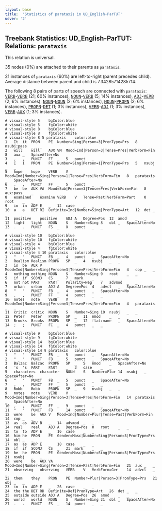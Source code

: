 ```yaml
---
layout: base
title:  'Statistics of parataxis in UD_English-ParTUT'
udver: '2'
---
```


## Treebank Statistics: UD_English-ParTUT: Relations: `parataxis`

This relation is universal.

35 nodes (0%) are attached to their parents as `parataxis`.

21 instances of `parataxis` (60%) are left-to-right (parent precedes child).
Average distance between parent and child is 7.34285714285714.

The following 8 pairs of parts of speech are connected with `parataxis`: <tt><a href="en_partut-pos-VERB.html">VERB</a></tt>-<tt><a href="en_partut-pos-VERB.html">VERB</a></tt> (21; 60% instances), <tt><a href="en_partut-pos-NOUN.html">NOUN</a></tt>-<tt><a href="en_partut-pos-VERB.html">VERB</a></tt> (5; 14% instances), <tt><a href="en_partut-pos-ADJ.html">ADJ</a></tt>-<tt><a href="en_partut-pos-VERB.html">VERB</a></tt> (2; 6% instances), <tt><a href="en_partut-pos-NOUN.html">NOUN</a></tt>-<tt><a href="en_partut-pos-NOUN.html">NOUN</a></tt> (2; 6% instances), <tt><a href="en_partut-pos-NOUN.html">NOUN</a></tt>-<tt><a href="en_partut-pos-PROPN.html">PROPN</a></tt> (2; 6% instances), <tt><a href="en_partut-pos-PROPN.html">PROPN</a></tt>-<tt><a href="en_partut-pos-DET.html">DET</a></tt> (1; 3% instances), <tt><a href="en_partut-pos-VERB.html">VERB</a></tt>-<tt><a href="en_partut-pos-ADJ.html">ADJ</a></tt> (1; 3% instances), <tt><a href="en_partut-pos-VERB.html">VERB</a></tt>-<tt><a href="en_partut-pos-AUX.html">AUX</a></tt> (1; 3% instances).


~~~ conllu
# visual-style 5	bgColor:blue
# visual-style 5	fgColor:white
# visual-style 8	bgColor:blue
# visual-style 8	fgColor:white
# visual-style 8 5 parataxis	color:blue
1	It	it	PRON	PE	Number=Sing|Person=3|PronType=Prs	8	nsubj:pass	_	_
2	will	will	AUX	VM	Mood=Ind|Person=3|Tense=Pres|VerbForm=Fin	8	aux	_	SpaceAfter=No
3	,	,	PUNCT	FF	_	5	punct	_	_
4	I	I	PRON	PE	Number=Sing|Person=1|PronType=Prs	5	nsubj	_	_
5	hope	hope	VERB	V	Mood=Ind|Number=Sing|Person=1|Tense=Pres|VerbForm=Fin	8	parataxis	_	SpaceAfter=No
6	,	,	PUNCT	FF	_	5	punct	_	_
7	be	be	AUX	VA	Mood=Sub|Person=3|Tense=Pres|VerbForm=Fin	8	aux:pass	_	_
8	examined	examine	VERB	V	Tense=Past|VerbForm=Part	0	root	_	_
9	in	in	ADP	E	_	12	case	_	_
10	a	a	DET	RI	Definite=Ind|Number=Sing|PronType=Art	12	det	_	_
11	positive	positive	ADJ	A	Degree=Pos	12	amod	_	_
12	light	light	NOUN	S	Number=Sing	8	obl	_	SpaceAfter=No
13	.	.	PUNCT	FS	_	8	punct	_	_

~~~


~~~ conllu
# visual-style 10	bgColor:blue
# visual-style 10	fgColor:white
# visual-style 4	bgColor:blue
# visual-style 4	fgColor:white
# visual-style 4 10 parataxis	color:blue
1	"	"	PUNCT	FB	_	4	punct	_	SpaceAfter=No
2	Realism	Realism	PROPN	SP	_	4	nsubj	_	_
3	is	be	AUX	V	Mood=Ind|Number=Sing|Person=3|Tense=Pres|VerbForm=Fin	4	cop	_	_
4	nothing	nothing	NOUN	S	Number=Sing	0	root	_	_
5	if	if	SCONJ	CS	_	7	mark	_	_
6	not	not	PART	PART	Polarity=Neg	7	advmod	_	_
7	urban	urban	ADJ	A	Degree=Pos	4	advcl	_	SpaceAfter=No
8	"	"	PUNCT	FB	_	4	punct	_	SpaceAfter=No
9	,	,	PUNCT	FF	_	4	punct	_	_
10	notes	note	VERB	V	Mood=Ind|Number=Sing|Person=3|Tense=Pres|VerbForm=Fin	4	parataxis	_	_
11	critic	critic	NOUN	S	Number=Sing	10	nsubj	_	_
12	Peter	Peter	PROPN	SP	_	11	nmod	_	_
13	Brooks	Brooks	PROPN	SP	_	12	flat:name	_	SpaceAfter=No
14	;	;	PUNCT	FC	_	4	punct	_	_

~~~


~~~ conllu
# visual-style 9	bgColor:blue
# visual-style 9	fgColor:white
# visual-style 14	bgColor:blue
# visual-style 14	fgColor:white
# visual-style 14 9 parataxis	color:blue
1	"	"	PUNCT	FB	_	5	punct	_	SpaceAfter=No
2	"	"	PUNCT	FB	_	5	punct	_	SpaceAfter=No
3	Balzac	Balzac	PROPN	SP	_	5	nmod	_	SpaceAfter=No
4	's	's	PART	PART	_	3	case	_	_
5	characters	character	NOUN	S	Number=Plur	14	nsubj	_	SpaceAfter=No
6	"	"	PUNCT	FB	_	5	punct	_	SpaceAfter=No
7	,	,	PUNCT	FF	_	5	punct	_	_
8	Robb	Robb	PROPN	SP	_	9	nsubj	_	_
9	notes	note	VERB	V	Mood=Ind|Number=Sing|Person=3|Tense=Pres|VerbForm=Fin	14	parataxis	_	SpaceAfter=No
10	,	,	PUNCT	FF	_	9	punct	_	_
11	"	"	PUNCT	FB	_	14	punct	_	SpaceAfter=No
12	were	be	AUX	V	Mood=Ind|Number=Plur|Tense=Past|VerbForm=Fin	14	cop	_	_
13	as	as	ADV	B	_	14	advmod	_	_
14	real	real	ADJ	A	Degree=Pos	0	root	_	_
15	to	to	ADP	E	_	16	case	_	_
16	him	he	PRON	PE	Gender=Masc|Number=Sing|Person=3|PronType=Prs	14	obl	_	_
17	as	as	ADP	E	_	18	case	_	_
18	if	if	SCONJ	CS	_	21	mark	_	_
19	he	he	PRON	PE	Gender=Masc|Number=Sing|Person=3|PronType=Prs	21	nsubj	_	_
20	were	be	AUX	VA	Mood=Ind|Number=Sing|Person=2|Tense=Past|VerbForm=Fin	21	aux	_	_
21	observing	observing	VERB	V	VerbForm=Ger	14	advcl	_	_
22	them	they	PRON	PE	Number=Plur|Person=3|PronType=Prs	21	obj	_	_
23	in	in	ADP	E	_	26	case	_	_
24	the	the	DET	RD	Definite=Def|PronType=Art	26	det	_	_
25	outside	outside	ADJ	A	Degree=Pos	26	amod	_	_
26	world	world	NOUN	S	Number=Sing	21	obl	_	SpaceAfter=No
27	.	.	PUNCT	FS	_	14	punct	_	_

~~~


